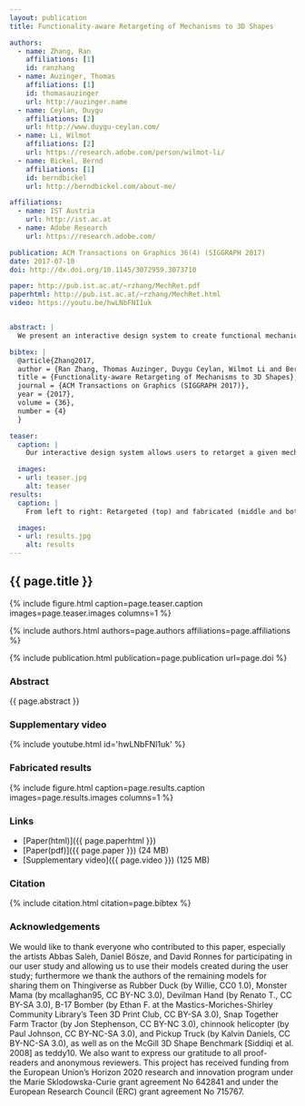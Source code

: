 ```yaml
---
layout: publication
title: Functionality-aware Retargeting of Mechanisms to 3D Shapes

authors:
  - name: Zhang, Ran
    affiliations: [1]
    id: ranzhang
  - name: Auzinger, Thomas
    affiliations: [1]
    id: thomasauzinger
    url: http://auzinger.name
  - name: Ceylan, Duygu
    affiliations: [2]
    url: http://www.duygu-ceylan.com/
  - name: Li, Wilmot
    affiliations: [2]
    url: https://research.adobe.com/person/wilmot-li/
  - name: Bickel, Bernd
    affiliations: [1]
    id: berndbickel
    url: http://berndbickel.com/about-me/

affiliations:
  - name: IST Austria
    url: http://ist.ac.at
  - name: Adobe Research
    url: https://research.adobe.com/

publication: ACM Transactions on Graphics 36(4) (SIGGRAPH 2017)
date: 2017-07-10
doi: http://dx.doi.org/10.1145/3072959.3073710

paper: http://pub.ist.ac.at/~rzhang/MechRet.pdf
paperhtml: http://pub.ist.ac.at/~rzhang/MechRet.html
video: https://youtu.be/hwLNbFNI1uk


abstract: |
  We present an interactive design system to create functional mechanical  objects. Our computational approach allows novice users to retarget an  existing mechanical template to a user-specified input shape. Our proposed  representation for a mechanical template encodes a parameterized mechanism,  mechanical constraints that ensure a physically valid configuration, spatial relationships of mechanical parts to the user-provided shape, and functional constraints that specify an intended functionality. We provide an intuitive interface and optimization-in-the-loop approach for finding a valid  configuration of the mechanism and the shape to ensure that higher-level  functional goals are met. Our algorithm interactively optimizes the mechanism  while the user manipulates the placement of mechanical components and the shape. Our system allows users to efficiently explore various design choices and to synthesize customized mechanical objects that can be fabricated with rapid prototyping technologies. We demonstrate the efficacy of our approach by retargeting various mechanical templates to different shapes and fabricating the resulting functional mechanical objects.

bibtex: |
  @article{Zhang2017,
  author = {Ran Zhang, Thomas Auzinger, Duygu Ceylan, Wilmot Li and Bernd Bickel},
  title = {Functionality-aware Retargeting of Mechanisms to 3D Shapes},
  journal = {ACM Transactions on Graphics (SIGGRAPH 2017)},
  year = {2017},
  volume = {36},
  number = {4}
  }

teaser:
  caption: |
    Our interactive design system allows users to retarget a given mechanical template (top left) to an input shape (bottom left). Our optimization-in-the-loop approach generates a functional model (center) that can be 3D printed (right).    

  images:
  - url: teaser.jpg
    alt: teaser
results:
  caption: |
    From left to right: Retargeted (top) and fabricated (middle and bottom) results for the <B><I>Wind-Up</I></B>, <B><I>Tapping</I></B>, and <B><I>Drivetrain</I></B> template to the <B><I>Octopus</I></B>, <B><I>Hand</I></B>, <B><I>Claw</I></B>, <B><I>Pick-Up</I></B>, and <B><I>Tractor</I></B> shapes.

  images:
  - url: results.jpg
    alt: results
---
```


## {{ page.title }}

{% include figure.html caption=page.teaser.caption images=page.teaser.images columns=1 %}

{% include authors.html authors=page.authors affiliations=page.affiliations %}

{% include publication.html publication=page.publication url=page.doi %}

### Abstract

{{ page.abstract }}

### Supplementary video

{% include youtube.html id='hwLNbFNI1uk' %}

### Fabricated results

{% include figure.html caption=page.results.caption images=page.results.images columns=1 %}

### Links

* [Paper(html)]({{ page.paperhtml }})
* [Paper(pdf)]({{ page.paper }}) (24 MB)
* [Supplementary video]({{ page.video }}) (125 MB)

### Citation

{% include citation.html citation=page.bibtex %}

### Acknowledgements

We would like to thank everyone who contributed to this paper,
especially the artists Abbas Saleh, Daniel Bösze, and David Ronnes
for participating in our user study and allowing us to use their
models created during the user study; furthermore we thank the
authors of the remaining models for sharing them on Thingiverse as
Rubber Duck (by Willie, CC0 1.0), Monster Mama (by mcallaghan95,
CC BY-NC 3.0), Devilman Hand (by Renato T., CC BY-SA 3.0), B-17
Bomber (by Ethan F. at the Mastics-Moriches-Shirley Community
Library’s Teen 3D Print Club, CC BY-SA 3.0), Snap Together Farm
Tractor (by Jon Stephenson, CC BY-NC 3.0), chinnook helicopter
(by Paul Johnson, CC BY-NC-SA 3.0), and Pickup Truck (by Kalvin
Daniels, CC BY-NC-SA 3.0), as well as on the McGill 3D Shape
Benchmark [Siddiqi et al. 2008] as teddy10. We also want to express
our gratitude to all proof-readers and anonymous reviewers.
This project has received funding from the European Union’s Horizon 2020 research
and innovation program under the Marie Sklodowska-Curie grant agreement No 642841
and under the European Research Council (ERC) grant agreement No 715767.

